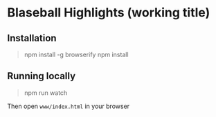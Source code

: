 # Blaseball Highlights (working title)

## Installation

> npm install -g browserify
> npm install

## Running locally

> npm run watch

Then open `www/index.html` in your browser

